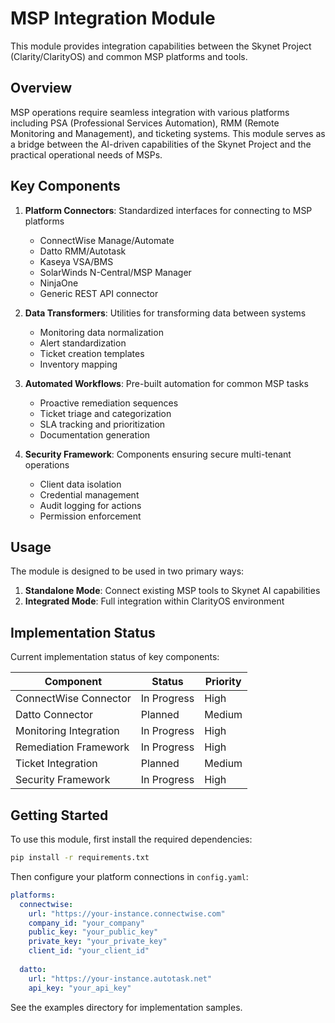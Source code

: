 # MSP Integration Module

This module provides integration capabilities between the Skynet Project (Clarity/ClarityOS) and common MSP platforms and tools.

## Overview

MSP operations require seamless integration with various platforms including PSA (Professional Services Automation), RMM (Remote Monitoring and Management), and ticketing systems. This module serves as a bridge between the AI-driven capabilities of the Skynet Project and the practical operational needs of MSPs.

## Key Components

1. **Platform Connectors**: Standardized interfaces for connecting to MSP platforms
   - ConnectWise Manage/Automate
   - Datto RMM/Autotask
   - Kaseya VSA/BMS
   - SolarWinds N-Central/MSP Manager
   - NinjaOne
   - Generic REST API connector

2. **Data Transformers**: Utilities for transforming data between systems
   - Monitoring data normalization
   - Alert standardization
   - Ticket creation templates
   - Inventory mapping

3. **Automated Workflows**: Pre-built automation for common MSP tasks
   - Proactive remediation sequences
   - Ticket triage and categorization
   - SLA tracking and prioritization
   - Documentation generation

4. **Security Framework**: Components ensuring secure multi-tenant operations
   - Client data isolation
   - Credential management
   - Audit logging for actions
   - Permission enforcement

## Usage

The module is designed to be used in two primary ways:

1. **Standalone Mode**: Connect existing MSP tools to Skynet AI capabilities
2. **Integrated Mode**: Full integration within ClarityOS environment

## Implementation Status

Current implementation status of key components:

| Component | Status | Priority |
|-----------|--------|----------|
| ConnectWise Connector | In Progress | High |
| Datto Connector | Planned | Medium |
| Monitoring Integration | In Progress | High |
| Remediation Framework | In Progress | High |
| Ticket Integration | Planned | Medium |
| Security Framework | In Progress | High |

## Getting Started

To use this module, first install the required dependencies:

```bash
pip install -r requirements.txt
```

Then configure your platform connections in `config.yaml`:

```yaml
platforms:
  connectwise:
    url: "https://your-instance.connectwise.com"
    company_id: "your_company"
    public_key: "your_public_key"
    private_key: "your_private_key"
    client_id: "your_client_id"
  
  datto:
    url: "https://your-instance.autotask.net"
    api_key: "your_api_key"
```

See the examples directory for implementation samples.